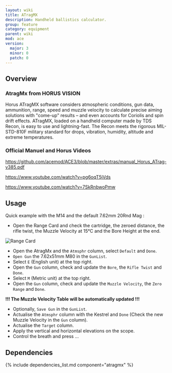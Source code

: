 ```yaml
---
layout: wiki
title: ATragMX
description: Handheld ballistics calculator.
group: feature
category: equipment
parent: wiki
mod: ace
version:
  major: 3
  minor: 0
  patch: 0
---
```


## Overview

### AtragMx from HORUS VISION
Horus ATragMX software considers atmospheric conditions, gun data, ammunition, range, speed and muzzle velocity to calculate precise aiming solutions with "come-up" results – and even accounts for Coriolis and spin drift effects. ATragMX, loaded on a handheld computer made by TDS Recon, is easy to use and lightning-fast. The Recon meets the rigorous MIL-STD-810F military standard for drops, vibration, humidity, altitude and extreme temperatures.

### Official Manuel and Horus Videos
https://github.com/acemod/ACE3/blob/master/extras/manual_Horus_ATrag-v385.pdf

https://www.youtube.com/watch?v=pg6oqT5jVds


https://www.youtube.com/watch?v=7SkRnbwoPmw

## Usage

Quick example with the M14 and the default 7.62mm 20Rnd Mag :

 - Open the Range Card and check the cartridge, the zeroed distance, the rifle twist, 
the Muzzle Velocity at 15°C and the Bore Height at the end.

![Range Card](http://arma3.fr/files/media/user/204_45d986716bca9973.jpg)

 - Open the AtragMx and the `Atmsphr` column, select `Default` and `Done`.
 - `Open Gun` the 7.62x51mm M80 in the `GunList`.
 - Select `E` (English unit) at the top right.
 - Open the `Gun` column, check and update the `Bore`, the `Rifle Twist` and `Done`.
 - Select `M` (Metric unit) at the top right.
 - Open the `Gun` column, check and update the `Muzzle Velocity`, the `Zero Range` and `Done`.
 
 
 **!!! The Muzzle Velocity Table will be automatically updated !!!**
 - Optionally, `Save Gun` in the `GunList`.
 - Actualise the `Atmsphr` column with the Kestrel and `Done` (Check the new Muzzle Velocity in the `Gun` column).
 - Actualise the `Target` column.
 - Apply the vertical and horizontal elevations on the scope.
 - Control the breath and press ...
 
## Dependencies

{% include dependencies_list.md component="atragmx" %}
